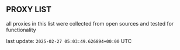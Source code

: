 ## PROXY LIST

all proxies in this list were collected from open sources and tested for functionality

last update: `2025-02-27 05:03:49.626894+00:00` UTC
